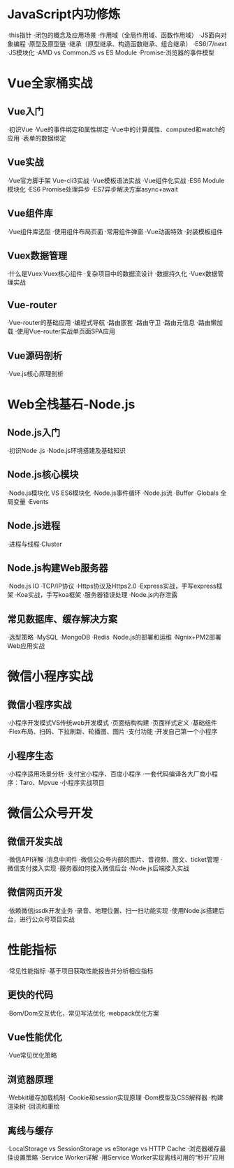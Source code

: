 # JavaScript内功修炼
·this指针
·闭包的概念及应用场景
·作用域（全局作用域、函数作用域）
·JS面向对象编程
·原型及原型链
·继承（原型继承、构造函数继承、组合继承）
·ES6/7/next
·JS模块化
·AMD vs CommonJS vs ES Module
·Promise·浏览器的事件模型

# Vue全家桶实战

## Vue入门

·初识Vue
·Vue的事件绑定和属性绑定
·Vue中的计算属性、computed和watch的应用
·表单的数据绑定

## Vue实战

·Vue官方脚手架 Vue-cli3实战
·Vue模板语法实战
·Vue组件化实战
·ES6 Module模块化
·ES6 Promise处理异步
·ES7异步解决方案async+await

## Vue组件库

·Vue组件库选型
·使用组件布局页面
·常用组件弹窗
·Vue动画特效
·封装模板组件

## Vuex数据管理

·什么是Vuex·Vuex核心组件
·复杂项目中的数据流设计
·数据持久化
·Vuex数据管理实战

## Vue-router

·Vue-router的基础应用
·编程式导航
·路由嵌套
·路由守卫
·路由元信息
·路由懒加载
·使用Vue-router实战单页面SPA应用

## Vue源码剖析

·Vue.js核心原理剖析


# Web全栈基石-Node.js

## Node.js入门

·初识Node
.js
·Node.js环境搭建及基础知识

## Node.js核心模块

·Node.js模块化 VS ES6模块化
·Node.js事件循环
·Node.js流
·Buffer
·Globals 全局变量
·Events

## Node.js进程

·进程与线程·Cluster

## Node.js构建Web服务器

·Node.js IO
·TCP/IP协议
·Https协议及Https2.0
·Express实战，手写express框架
·Koa实战，手写koa框架
·服务器错误处理
·Node.js内存泄露

## 常见数据库、缓存解决方案

·选型策略
·MySQL
·MongoDB
·Redis
·Node.js的部署和运维
·Ngnix+PM2部署Web应用实战


# 微信小程序实战

## 微信小程序实战

·小程序开发模式VS传统web开发模式
·页面结构构建
·页面样式定义
·基础组件
·Flex布局、扫码、下拉刷新、轮播图、图片
·支付功能
·开发自己第一个小程序

## 小程序生态

·小程序适用场景分析
·支付宝小程序、百度小程序
·一套代码编译各大厂商小程序：Taro、Mpvue
·小程序实战项目

# 微信公众号开发

## 微信开发实战

·微信API详解
·消息中间件
·微信公众号内部的图片、音视频、图文、ticket管理
·微信支付接入实现
·服务器如何接入微信后台
·Node.js后端接入实战

## 微信网页开发

·依赖微信jssdk开发业务
·录音、地理位置、扫一扫功能实现
·使用Node.js搭建后台，进行公众号项目实战



# 性能指标

·常见性能指标
·基于项目获取性能报告并分析相应指标

## 更快的代码

·Bom/Dom交互优化，常见写法优化
·webpack优化方案

## Vue性能优化

·Vue常见优化策略

## 浏览器原理

·Webkit缓存加载机制
·Cookie和session实现原理
·Dom模型及CSS解释器
·构建渲染树
·回流和重绘

## 离线与缓存

·LocalStorage vs SessionStorage vs eStorage vs HTTP Cache
·浏览器缓存最佳设置策略
·Service Worker详解
·用Service Worker实现离线可用的“秒开”应用